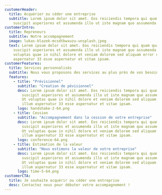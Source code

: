 ```yaml
---
customerHeader:
  title: Acquérier ou céder une entreprise
  subtitle: Lorem ipsum dolor sit amet. Eos reiciendis tempora qui quam quas aut
    suscipit asperiores et assumenda illo ut iste magnam quo assumenda ullam.
customerIntro:
  title: Repreneurs
  subtitle: Notre accompagnement
  image: lukas-blazek-mcsdtbwxuzu-unsplash.jpeg
  text: Lorem ipsum dolor sit amet. Eos reiciendis tempora qui quam quas aut
    suscipit asperiores et assumenda illo ut iste magnam quo assumenda ullam. Ut
    voluptas quae in nihil dolore et veniam dolorem sed aliquam error ut illum
    aspernatur 33 esse aspernatur et vitae ipsam.
customerFeatures:
  title: Services personnalisés
  subtitle: Nous vous proposons des services au plus près de vos besoin de créateur d'entreprise
  features:
    - title: "Prévisionnel"
      subtitle: "Creation de pévisionnel"
      desc: Lorem ipsum dolor sit amet. Eos reiciendis tempora qui quam quas aut
        suscipit asperiores et assumenda illo ut iste magnam quo assumenda ullam.
        Ut voluptas quae in nihil dolore et veniam dolorem sed aliquam error ut
        illum aspernatur 33 esse aspernatur et vitae ipsam.
      logo: handshake-2-64.png
    - title: Cession
      subtitle: "Accompagnement dans la cession de votre entreprise"
      desc: Lorem ipsum dolor sit amet. Eos reiciendis tempora qui quam quas aut
        suscipit asperiores et assumenda illo ut iste magnam quo assumenda ullam.
        Ut voluptas quae in nihil dolore et veniam dolorem sed aliquam error ut
        illum aspernatur 33 esse aspernatur et vitae ipsam.
      logo: conference-64.png
    - title: Estimation de la valeur
      subtitle: "Nous estimons la valeur de votre entreprise"
      desc: Lorem ipsum dolor sit amet. Eos reiciendis tempora qui quam quas aut
        suscipit asperiores et assumenda illo ut iste magnam quo assumenda ullam.
        Ut voluptas quae in nihil dolore et veniam dolorem sed aliquam error ut
        illum aspernatur 33 esse aspernatur et vitae ipsam.
      logo: time-5-64.png
customerCTA:
  title: Je souhaite acquérir ou céder une entreprise
  desc: Contactez nous pour débuter votre accompagnement !
---
```

